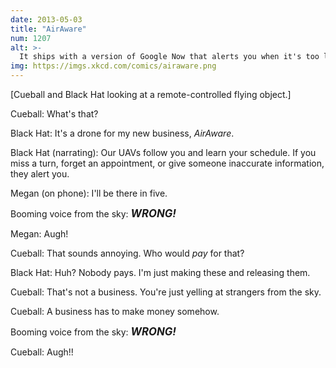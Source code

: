 ```yaml
---
date: 2013-05-03
title: "AirAware"
num: 1207
alt: >-
  It ships with a version of Google Now that alerts you when it's too late to leave for your appointments.
img: https://imgs.xkcd.com/comics/airaware.png
---
```

[Cueball and Black Hat looking at a remote-controlled flying object.]

Cueball: What's that?

Black Hat: It's a drone for my new business, *AirAware*.

Black Hat (narrating): Our UAVs follow you and learn your schedule. If you miss a turn, forget an appointment, or give someone inaccurate information, they alert you.

Megan (on phone): I'll be there in five.

Booming voice from the sky: <big>***WRONG!***</big>

Megan: Augh!

Cueball: That sounds annoying. Who would *pay* for that?

Black Hat: Huh? Nobody pays. I'm just making these and releasing them.

Cueball: That's not a business. You're just yelling at strangers from the sky.

Cueball: A business has to make money somehow.

Booming voice from the sky: <big>***WRONG!***</big>

Cueball: Augh!!